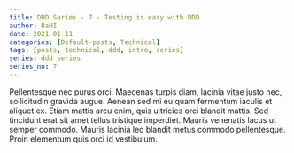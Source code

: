 ```yaml
---
title: DDD Series - 7 - Testing is easy with DDD
author: BaHI
date: 2021-01-11
categories: [Default-posts, Technical]
tags: [posts, technical, ddd, intro, series]
series: ddd series
series_no: 7
---
```


Pellentesque nec purus orci. Maecenas turpis diam, lacinia vitae justo nec, sollicitudin gravida augue. Aenean sed mi eu quam fermentum iaculis et aliquet ex. Etiam mattis arcu enim, quis ultricies orci blandit mattis. Sed tincidunt erat sit amet tellus tristique imperdiet. Mauris venenatis lacus ut semper commodo. Mauris lacinia leo blandit metus commodo pellentesque. Proin elementum quis orci id vestibulum.
